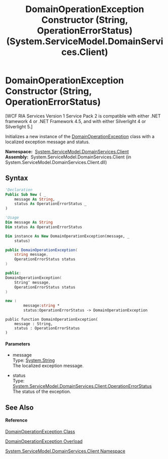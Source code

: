 ﻿---
title: DomainOperationException Constructor (String, OperationErrorStatus) (System.ServiceModel.DomainServices.Client)
TOCTitle: DomainOperationException Constructor (String, OperationErrorStatus)
ms:assetid: M:System.ServiceModel.DomainServices.Client.DomainOperationException.#ctor(System.String,System.ServiceModel.DomainServices.Client.OperationErrorStatus)
ms:mtpsurl: https://msdn.microsoft.com/en-us/library/system.servicemodel.domainservices.client.domainoperationexception.domainoperationexception(v=VS.91)
ms:contentKeyID: 28755497
ms.date: 01/27/2012
mtps_version: v=VS.91
dev_langs:
- vb
- csharp
- c++
- fsharp
- jscript
api_location:
- System.ServiceModel.DomainServices.Client.dll
api_name:
- System.ServiceModel.DomainServices.Client.DomainOperationException..ctor
api_type:
- Managed
topic_type:
- apiref
- kbSyntax
product_family_name: VS
ROBOTS: INDEX,FOLLOW
---

# DomainOperationException Constructor (String, OperationErrorStatus)

\[WCF RIA Services Version 1 Service Pack 2 is compatible with either .NET framework 4 or .NET Framework 4.5, and with either Silverlight 4 or Silverlight 5.\]

Initializes a new instance of the [DomainOperationException](ff423001\(v=vs.91\).md) class with a localized exception message and status.

**Namespace:**  [System.ServiceModel.DomainServices.Client](ff422479\(v=vs.91\).md)  
**Assembly:**  System.ServiceModel.DomainServices.Client (in System.ServiceModel.DomainServices.Client.dll)

## Syntax

``` vb
'Declaration
Public Sub New ( _
    message As String, _
    status As OperationErrorStatus _
)
```

``` vb
'Usage
Dim message As String
Dim status As OperationErrorStatus

Dim instance As New DomainOperationException(message, _
    status)
```

``` csharp
public DomainOperationException(
    string message,
    OperationErrorStatus status
)
```

``` c++
public:
DomainOperationException(
    String^ message, 
    OperationErrorStatus status
)
```

``` fsharp
new : 
        message:string * 
        status:OperationErrorStatus -> DomainOperationException
```

``` jscript
public function DomainOperationException(
    message : String, 
    status : OperationErrorStatus
)
```

#### Parameters

  - message  
    Type: [System.String](https://msdn.microsoft.com/en-us/library/s1wwdcbf)  
    The localized exception message.  

<!-- end list -->

  - status  
    Type: [System.ServiceModel.DomainServices.Client.OperationErrorStatus](ff422311\(v=vs.91\).md)  
    The status of the exception.  

## See Also

#### Reference

[DomainOperationException Class](ff423001\(v=vs.91\).md)

[DomainOperationException Overload](ff422875\(v=vs.91\).md)

[System.ServiceModel.DomainServices.Client Namespace](ff422479\(v=vs.91\).md)


